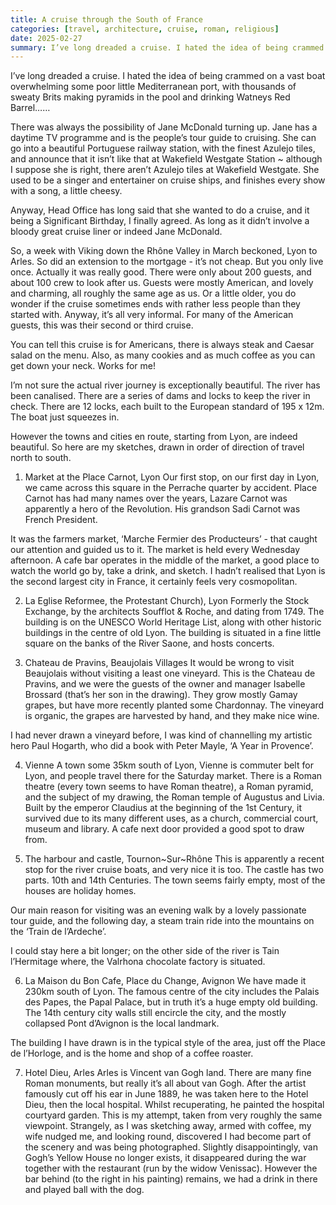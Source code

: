 ```yaml
---
title: A cruise through the South of France
categories: [travel, architecture, cruise, roman, religious]
date: 2025-02-27
summary: I’ve long dreaded a cruise. I hated the idea of being crammed on a vast boat overwhelming some poor little Mediterranean port,
---
```


I’ve long dreaded a cruise. I hated the idea of being crammed on a vast boat overwhelming some poor little Mediterranean port, with thousands of sweaty Brits making pyramids in the pool and drinking Watneys Red Barrel……

There was always the possibility of Jane McDonald turning up. Jane has a daytime TV programme and is the people’s tour guide to cruising. She can go into a beautiful Portuguese railway station, with the finest Azulejo tiles, and announce that it isn’t like that at Wakefield Westgate Station ~ although I suppose she is right, there aren’t Azulejo tiles at Wakefield Westgate. She used to be a singer and entertainer on cruise ships, and finishes every show with a song, a little cheesy.

Anyway, Head Office has long said that she wanted to do a cruise, and it being a Significant Birthday, I finally agreed. As long as it didn’t involve a bloody great cruise liner or indeed Jane McDonald.

So, a week with Viking down the Rhône Valley in March beckoned, Lyon to Arles. So did an extension to the mortgage - it’s not cheap. But you only live once. Actually it was really good. There were only about 200 guests, and about 100 crew to look after us. Guests were mostly American, and lovely and charming, all roughly the same age as us. Or a little older, you do wonder if the cruise sometimes ends with rather less people than they started with. Anyway, it’s all very informal. For many of the American guests, this was their second or third cruise.

You can tell this cruise is for Americans, there is always steak and Caesar salad on the menu. Also, as many cookies and as much coffee as you can get down your neck. Works for me!

I’m not sure the actual river journey is exceptionally beautiful. The river has been canalised. There are a series of dams and locks to keep the river in check. There are 12 locks, each built to the European standard of 195 x 12m. The boat just squeezes in.

However the towns and cities en route, starting from Lyon, are indeed beautiful. So here are my sketches, drawn in order of direction of travel north to south.

1. Market at the Place Carnot, Lyon
Our first stop, on our first day in Lyon, we came across this square in the Perrache quarter by accident. Place Carnot has had many names over the years, Lazare Carnot was apparently a hero of the Revolution. His grandson Sadi Carnot was French President.

It was the farmers market, ‘Marche Fermier des Producteurs’ - that caught our attention and guided us to it. The market is held every Wednesday afternoon. A cafe bar operates in the middle of the market, a good place to watch the world go by, take a drink, and sketch. I hadn’t realised that Lyon is the second largest city in France, it certainly feels very cosmopolitan.

2. La Eglise Reformee, the Protestant Church), Lyon
Formerly the Stock Exchange, by the architects Soufflot & Roche, and dating from 1749. The building is on the UNESCO World Heritage List, along with other historic buildings in the centre of old Lyon. The building is situated in a fine little square on the banks of the River Saone, and hosts concerts.

3. Chateau de Pravins, Beaujolais Villages
It would be wrong to visit Beaujolais without visiting a least one vineyard. This is the Chateau de Pravins, and we were the guests of the owner and manager Isabelle Brossard (that’s her son in the drawing). They grow mostly Gamay grapes, but have more recently planted some Chardonnay. The vineyard is organic, the grapes are harvested by hand, and they make nice wine.

I had never drawn a vineyard before, I was kind of channelling my artistic hero Paul Hogarth, who did a book with Peter Mayle, ‘A Year in Provence’.

4. Vienne
A town some 35km south of Lyon, Vienne is commuter belt for Lyon, and people travel there for the Saturday market. There is a Roman theatre (every town seems to have Roman theatre), a Roman pyramid, and the subject of my drawing, the Roman temple of Augustus and Livia. Built by the emperor Claudius at the beginning of the 1st Century, it survived due to its many different uses, as a church, commercial court, museum and library. A cafe next door provided a good spot to draw from.

5. The harbour and castle, Tournon~Sur~Rhône
This is apparently a recent stop for the river cruise boats, and very nice it is too. The castle has two parts. 10th and 14th Centuries. The town seems fairly empty, most of the houses are holiday homes.

Our main reason for visiting was an evening walk by a lovely passionate tour guide, and the following day, a steam train ride into the mountains on the ‘Train de l’Ardeche’.

I could stay here a bit longer; on the other side of the river is Tain l’Hermitage where, the Valrhona chocolate factory is situated.

6. La Maison du Bon Cafe, Place du Change, Avignon
We have made it 230km south of Lyon. The famous centre of the city includes the Palais des Papes, the Papal Palace, but in truth it’s a huge empty old building. The 14th century city walls still encircle the city, and the mostly collapsed Pont d’Avignon is the local landmark.

The building I have drawn is in the typical style of the area, just off the Place de l’Horloge, and is the home and shop of a coffee roaster.

7. Hotel Dieu, Arles
Arles is Vincent van Gogh land. There are many fine Roman monuments, but really it’s all about van Gogh. After the artist famously cut off his ear in June 1889, he was taken here to the Hotel Dieu, then the local hospital. Whilst recuperating, he painted the hospital courtyard garden. This is my attempt, taken from very roughly the same viewpoint. Strangely, as I was sketching away, armed with coffee, my wife nudged me, and looking round, discovered I had become part of the scenery and was being photographed. Slightly disappointingly, van Gogh’s Yellow House no longer exists, it disappeared during the war together with the restaurant (run by the widow Venissac). However the bar behind (to the right in his painting) remains, we had a drink in there and played ball with the dog.
